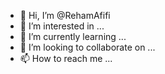 - 👋 Hi, I’m @RehamAfifi
- 👀 I’m interested in ...
- 🌱 I’m currently learning ...
- 💞️ I’m looking to collaborate on ...
- 📫 How to reach me ...

<!---
RehamAfifi/RehamAfifi is a ✨ special ✨ repository because its `README.md` (this file) appears on your GitHub profile.
You can click the Preview link to take a look at your changes.
--->

